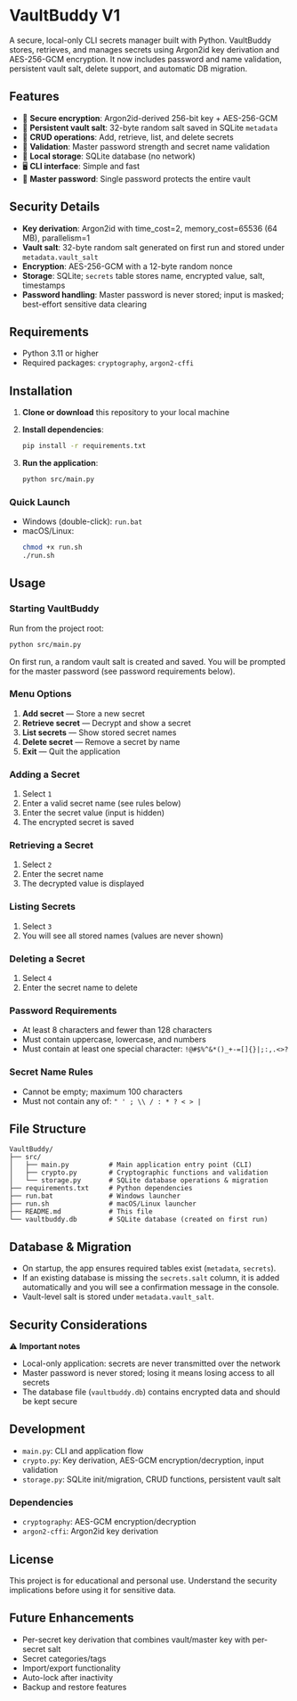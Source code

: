 # VaultBuddy V1

A secure, local-only CLI secrets manager built with Python. VaultBuddy stores, retrieves, and manages secrets using Argon2id key derivation and AES-256-GCM encryption. It now includes password and name validation, persistent vault salt, delete support, and automatic DB migration.

## Features

- 🔐 **Secure encryption**: Argon2id-derived 256-bit key + AES-256-GCM
- 🧂 **Persistent vault salt**: 32-byte random salt saved in SQLite `metadata`
- 📝 **CRUD operations**: Add, retrieve, list, and delete secrets
- 🔎 **Validation**: Master password strength and secret name validation
- 💾 **Local storage**: SQLite database (no network)
- 🖥️ **CLI interface**: Simple and fast
- 🔑 **Master password**: Single password protects the entire vault

## Security Details

- **Key derivation**: Argon2id with time_cost=2, memory_cost=65536 (64 MB), parallelism=1
- **Vault salt**: 32-byte random salt generated on first run and stored under `metadata.vault_salt`
- **Encryption**: AES-256-GCM with a 12-byte random nonce
- **Storage**: SQLite; `secrets` table stores name, encrypted value, salt, timestamps
- **Password handling**: Master password is never stored; input is masked; best-effort sensitive data clearing

## Requirements

- Python 3.11 or higher
- Required packages: `cryptography`, `argon2-cffi`

## Installation

1. **Clone or download** this repository to your local machine

2. **Install dependencies**:
   ```bash
   pip install -r requirements.txt
   ```

3. **Run the application**:
   ```bash
   python src/main.py
   ```

### Quick Launch

- Windows (double-click): `run.bat`
- macOS/Linux:
  ```bash
  chmod +x run.sh
  ./run.sh
  ```

## Usage

### Starting VaultBuddy

Run from the project root:

```bash
python src/main.py
```

On first run, a random vault salt is created and saved. You will be prompted for the master password (see password requirements below).

### Menu Options

1. **Add secret** — Store a new secret
2. **Retrieve secret** — Decrypt and show a secret
3. **List secrets** — Show stored secret names
4. **Delete secret** — Remove a secret by name
5. **Exit** — Quit the application

### Adding a Secret

1. Select `1`
2. Enter a valid secret name (see rules below)
3. Enter the secret value (input is hidden)
4. The encrypted secret is saved

### Retrieving a Secret

1. Select `2`
2. Enter the secret name
3. The decrypted value is displayed

### Listing Secrets

1. Select `3`
2. You will see all stored names (values are never shown)

### Deleting a Secret

1. Select `4`
2. Enter the secret name to delete

### Password Requirements

- At least 8 characters and fewer than 128 characters
- Must contain uppercase, lowercase, and numbers
- Must contain at least one special character: `!@#$%^&*()_+-=[]{}|;:,.<>?`

### Secret Name Rules

- Cannot be empty; maximum 100 characters
- Must not contain any of: `" ' ; \\ / : * ? < > |`

## File Structure

```
VaultBuddy/
├── src/
│   ├── main.py          # Main application entry point (CLI)
│   ├── crypto.py        # Cryptographic functions and validation
│   └── storage.py       # SQLite database operations & migration
├── requirements.txt     # Python dependencies
├── run.bat              # Windows launcher
├── run.sh               # macOS/Linux launcher
├── README.md            # This file
└── vaultbuddy.db        # SQLite database (created on first run)
```

## Database & Migration

- On startup, the app ensures required tables exist (`metadata`, `secrets`).
- If an existing database is missing the `secrets.salt` column, it is added automatically and you will see a confirmation message in the console.
- Vault-level salt is stored under `metadata.vault_salt`.

## Security Considerations

⚠️ **Important notes**

- Local-only application: secrets are never transmitted over the network
- Master password is never stored; losing it means losing access to all secrets
- The database file (`vaultbuddy.db`) contains encrypted data and should be kept secure

## Development

- `main.py`: CLI and application flow
- `crypto.py`: Key derivation, AES-GCM encryption/decryption, input validation
- `storage.py`: SQLite init/migration, CRUD functions, persistent vault salt

### Dependencies

- `cryptography`: AES-GCM encryption/decryption
- `argon2-cffi`: Argon2id key derivation

## License

This project is for educational and personal use. Understand the security implications before using it for sensitive data.

## Future Enhancements

- Per-secret key derivation that combines vault/master key with per-secret salt
- Secret categories/tags
- Import/export functionality
- Auto-lock after inactivity
- Backup and restore features